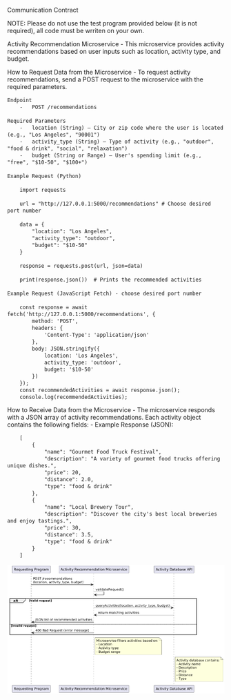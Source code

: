 Communication Contract

NOTE: Please do not use the test program provided below (it is not required), all code must be wrriten on your own.

Activity Recommendation Microservice
    -   This microservice provides activity recommendations based on user inputs such as location, activity type, and budget.

How to Request Data from the Microservice
    -   To request activity recommendations, send a POST request to the microservice with the required parameters.

    Endpoint
        -   POST /recommendations

    Required Parameters
        -   location (String) – City or zip code where the user is located (e.g., "Los Angeles", "90001")
        -   activity_type (String) – Type of activity (e.g., "outdoor", "food & drink", "social", "relaxation")
        -   budget (String or Range) – User's spending limit (e.g., "free", "$10-50", "$100+")

    Example Request (Python)

        import requests

        url = "http://127.0.0.1:5000/recommendations" # Choose desired port number

        data = {
            "location": "Los Angeles",
            "activity_type": "outdoor",
            "budget": "$10-50"
        }

        response = requests.post(url, json=data)

        print(response.json())  # Prints the recommended activities

    Example Request (JavaScript Fetch) - choose desired port number

        const response = await fetch('http://127.0.0.1:5000/recommendations', { 
            method: 'POST',
            headers: {
                'Content-Type': 'application/json'
            },
            body: JSON.stringify({
                location: 'Los Angeles',
                activity_type: 'outdoor',
                budget: '$10-50'
            })
        });
        const recommendedActivities = await response.json();
        console.log(recommendedActivities);

How to Receive Data from the Microservice
    -   The microservice responds with a JSON array of activity recommendations. Each activity object contains the following fields:
    -   Example Response (JSON):

        [
            {
                "name": "Gourmet Food Truck Festival",
                "description": "A variety of gourmet food trucks offering unique dishes.",
                "price": 20,
                "distance": 2.0,
                "type": "food & drink"
            },
            {
                "name": "Local Brewery Tour",
                "description": "Discover the city's best local breweries and enjoy tastings.",
                "price": 30,
                "distance": 3.5,
                "type": "food & drink"
            }
        ]

![Alt text](UML.png)
